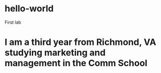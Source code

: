 # hello-world
First lab
# I am a third year from Richmond, VA studying marketing and management in the Comm School

